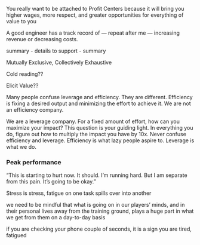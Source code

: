 You really want to be attached to Profit Centers because it will bring you higher wages, more respect, and greater opportunities for everything of value to you

A good engineer has a track record of — repeat after me — increasing revenue or decreasing costs.

summary - details to support - summary

Mutually Exclusive, Collectively Exhaustive

Cold reading??

Elicit Value??

Many people confuse leverage and efficiency. They are different. Efficiency is fixing a desired output and minimizing the effort to achieve it. We are not an efficiency company.

We are a leverage company. For a fixed amount of effort, how can you maximize your impact? This question is your guiding light. In everything you do, figure out how to multiply the impact you have by 10x.
Never confuse efficiency and leverage. Efficiency is what lazy people aspire to. Leverage is what we do.

### Peak performance

“This is starting to hurt now. It should. I’m running hard. But I am separate from this pain. It’s going to be okay.”

Stress is stress, fatigue on one task spills over into another

we need to be mindful that what is going on in our players’ minds, and in their personal lives away from the training ground, plays a huge part in what we get from them on a day-to-day basis

if you are checking your phone couple of seconds, it is a sign you are tired, fatigued
